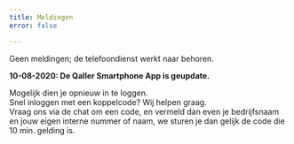```yaml
---
title: Meldingen
error: false

---
```

Geen meldingen; de telefoondienst werkt naar behoren.

**10-08-2020: De Qaller Smartphone App is geupdate.** 

Mogelijk dien je opnieuw in te loggen.   
Snel inloggen met een koppelcode? Wij helpen graag.  
Vraag ons via de chat om een code, en vermeld dan even je bedrijfsnaam en jouw eigen interne nummer of naam, we sturen je dan gelijk de code die 10 min. gelding is.  